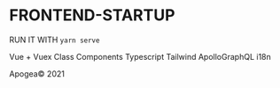 # FRONTEND-STARTUP

RUN IT WITH `yarn serve`

Vue + Vuex Class Components
Typescript
Tailwind
ApolloGraphQL
i18n

Apogea© 2021